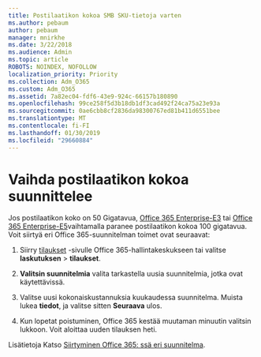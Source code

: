 ```yaml
---
title: Postilaatikon kokoa SMB SKU-tietoja varten
ms.author: pebaum
author: pebaum
manager: mnirkhe
ms.date: 3/22/2018
ms.audience: Admin
ms.topic: article
ROBOTS: NOINDEX, NOFOLLOW
localization_priority: Priority
ms.collection: Adm_O365
ms.custom: Adm_O365
ms.assetid: 7a82ec04-fdf6-43e9-924c-66157b180890
ms.openlocfilehash: 99ce258f5d3b18db1df3cad492f24ca75a23e93a
ms.sourcegitcommit: 0ae6cbb8cf2836da98300767ed81b411d6551bee
ms.translationtype: MT
ms.contentlocale: fi-FI
ms.lasthandoff: 01/30/2019
ms.locfileid: "29660884"
---
```

# <a name="switch-plans-to-increase-mailbox-size"></a>Vaihda postilaatikon kokoa suunnittelee

Jos postilaatikon koko on 50 Gigatavua, [Office 365 Enterprise-E3](https://products.office.com/business/office-365-enterprise-e3-business-software) tai [Office 365 Enterprise-E5](https://products.office.com/business/office-365-enterprise-e5-business-software)vaihtamalla paranee postilaatikon kokoa 100 gigatavua. Voit siirtyä eri Office 365-suunnitelman toimet ovat seuraavat:
  
1. Siirry [tilaukset](https://go.microsoft.com/fwlink/p/?linkid=842054) -sivulle Office 365-hallintakeskukseen tai valitse **laskutuksen** \> **tilaukset**.
    
2. **Valitsin suunnitelmia** valita tarkastella uusia suunnitelmia, jotka ovat käytettävissä. 
    
3. Valitse uusi kokonaiskustannuksia kuukaudessa suunnitelma. Muista lukea **tiedot**, ja valitse sitten **Seuraava** ulos. 
    
4. Kun lopetat poistuminen, Office 365 kestää muutaman minuutin valitsin lukkoon. Voit aloittaa uuden tilauksen heti.
    
Lisätietoja Katso [Siirtyminen Office 365: ssä eri suunnitelma](https://support.office.com/article/73318661-8f33-478b-bcc7-fb8d69dbb22a).
  

